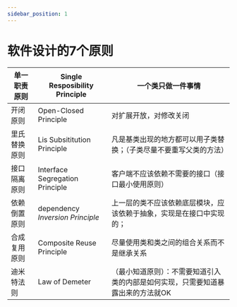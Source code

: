 ```yaml
---
sidebar_position: 1
---
```


# 软件设计的7个原则

| 单一职责原则 | Single Resposibility Principle   | 一个类只做一件事情                                                               |
| ------------ | -------------------------------- | -------------------------------------------------------------------------------- |
| 开闭原则     | Open-Closed Principle            | 对扩展开放，对修改关闭                                                           |
| 里氏替换原则 | Lis Subsititution Principle      | 凡是基类出现的地方都可以用子类替换；（子类尽量不要重写父类的方法）               |
| 接口隔离原则 | Interface Segregation Principle  | 客户端不应该依赖不需要的接口（接口最小使用原则）                                 |
| 依赖倒置原则 | dependency *Inversion Principle* | 上一层的类不应该依赖底层模块，应该依赖于抽象，实现是在接口中实现的；             |
| 合成复用原则 | Composite Reuse Principle        | 尽量使用类和类之间的组合关系而不是继承关系                                       |
| 迪米特法则   | Law of Demeter                   | （最小知道原则）：不需要知道引入类的内部是如何实现，只需要知道暴露出来的方法就OK |


